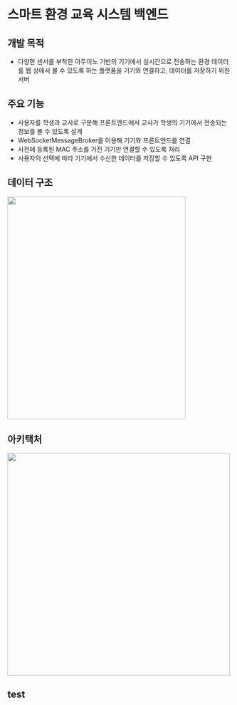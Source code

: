 # 스마트 환경 교육 시스템 백엔드
## 개발 목적
* 다양한 센서를 부착한 아두이노 기반의 기기에서 실시간으로 전송하는 환경 데이터를 웹 상에서 볼 수 있도록 하는 플랫폼을 기기와 연결하고, 데이터를 저장하기 위한 서버

## 주요 기능
* 사용자를 학생과 교사로 구분해 프론트엔드에서 교사가 학생의 기기에서 전송되는 정보를 볼 수 있도록 설계
* WebSocketMessageBroker를 이용해 기기와 프론트엔드를 연결
* 사전에 등록된 MAC 주소를 가진 기기만 연결할 수 있도록 처리
* 사용자의 선택에 따라 기기에서 수신한 데이터를 저장할 수 있도록 API 구현

## 데이터 구조
<img src="https://user-images.githubusercontent.com/38274661/223510748-5b44d3a7-cd73-494e-8638-8f0c369f4d28.jpg" width="400" height="500"/>

## 아키택처
<img src="https://user-images.githubusercontent.com/38274661/223520137-5e090463-7ad0-4018-abb5-d6202fc75fd8.jpg" width="500" height="500"/>

## test